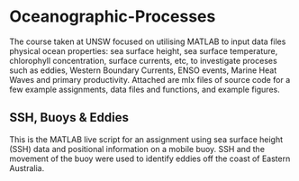 # Oceanographic-Processes

The course taken at UNSW focused on utilising MATLAB to input data files physical ocean properties: sea surface height, sea surface temperature, chlorophyll concentration, surface currents, etc, to investigate proceses such as eddies, Western Boundary Currents, ENSO events, Marine Heat Waves and primary productivity. Attached are mlx files of source code for a few example assignments, data files and functions, and example figures.    

## SSH, Buoys & Eddies
This is the MATLAB live script for an assignment using sea surface height (SSH) data and positional information on a mobile buoy. SSH and the movement of the buoy were used to identify eddies off the coast of Eastern Australia.


